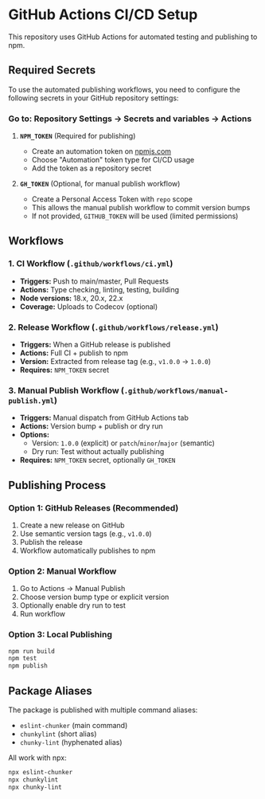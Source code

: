 # GitHub Actions CI/CD Setup

This repository uses GitHub Actions for automated testing and publishing to npm.

## Required Secrets

To use the automated publishing workflows, you need to configure the following secrets in your GitHub repository settings:

### Go to: Repository Settings → Secrets and variables → Actions

1. **`NPM_TOKEN`** (Required for publishing)
   - Create an automation token on [npmjs.com](https://www.npmjs.com/settings/tokens)
   - Choose "Automation" token type for CI/CD usage
   - Add the token as a repository secret

2. **`GH_TOKEN`** (Optional, for manual publish workflow)
   - Create a Personal Access Token with `repo` scope
   - This allows the manual publish workflow to commit version bumps
   - If not provided, `GITHUB_TOKEN` will be used (limited permissions)

## Workflows

### 1. CI Workflow (`.github/workflows/ci.yml`)

- **Triggers:** Push to main/master, Pull Requests
- **Actions:** Type checking, linting, testing, building
- **Node versions:** 18.x, 20.x, 22.x
- **Coverage:** Uploads to Codecov (optional)

### 2. Release Workflow (`.github/workflows/release.yml`)

- **Triggers:** When a GitHub release is published
- **Actions:** Full CI + publish to npm
- **Version:** Extracted from release tag (e.g., `v1.0.0` → `1.0.0`)
- **Requires:** `NPM_TOKEN` secret

### 3. Manual Publish Workflow (`.github/workflows/manual-publish.yml`)

- **Triggers:** Manual dispatch from GitHub Actions tab
- **Actions:** Version bump + publish or dry run
- **Options:**
  - Version: `1.0.0` (explicit) or `patch`/`minor`/`major` (semantic)
  - Dry run: Test without actually publishing
- **Requires:** `NPM_TOKEN` secret, optionally `GH_TOKEN`

## Publishing Process

### Option 1: GitHub Releases (Recommended)

1. Create a new release on GitHub
2. Use semantic version tags (e.g., `v1.0.0`)
3. Publish the release
4. Workflow automatically publishes to npm

### Option 2: Manual Workflow

1. Go to Actions → Manual Publish
2. Choose version bump type or explicit version
3. Optionally enable dry run to test
4. Run workflow

### Option 3: Local Publishing

```bash
npm run build
npm test
npm publish
```

## Package Aliases

The package is published with multiple command aliases:

- `eslint-chunker` (main command)
- `chunkylint` (short alias)
- `chunky-lint` (hyphenated alias)

All work with npx:

```bash
npx eslint-chunker
npx chunkylint
npx chunky-lint
```
